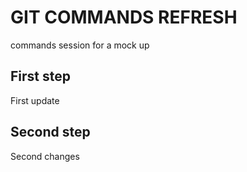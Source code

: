 # GIT COMMANDS REFRESH

commands session for a mock up

## First step

First update

## Second step

Second changes
